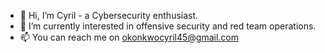- 👋 Hi, I’m Cyril - a Cybersecurity enthusiast.
- 👀 I’m currently interested in offensive security and red team operations.
- 📫 You can reach me on okonkwocyril45@gmail.com

<!---
cyril-o/cyril-o is a ✨ special ✨ repository because its `README.md` (this file) appears on your GitHub profile.
You can click the Preview link to take a look at your changes.
--->
